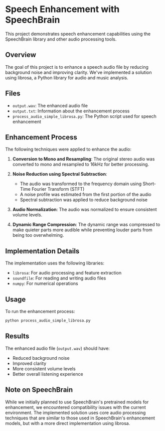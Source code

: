 # Speech Enhancement with SpeechBrain

This project demonstrates speech enhancement capabilities using the SpeechBrain library and other audio processing tools.

## Overview

The goal of this project is to enhance a speech audio file by reducing background noise and improving clarity. We've implemented a solution using librosa, a Python library for audio and music analysis.

## Files

- `output.wav`: The enhanced audio file
- `output.txt`: Information about the enhancement process
- `process_audio_simple_librosa.py`: The Python script used for speech enhancement

## Enhancement Process

The following techniques were applied to enhance the audio:

1. **Conversion to Mono and Resampling**: The original stereo audio was converted to mono and resampled to 16kHz for better processing.

2. **Noise Reduction using Spectral Subtraction**: 
   - The audio was transformed to the frequency domain using Short-Time Fourier Transform (STFT)
   - A noise profile was estimated from the first portion of the audio
   - Spectral subtraction was applied to reduce background noise

3. **Audio Normalization**: The audio was normalized to ensure consistent volume levels.

4. **Dynamic Range Compression**: The dynamic range was compressed to make quieter parts more audible while preventing louder parts from being too overwhelming.

## Implementation Details

The implementation uses the following libraries:
- `librosa`: For audio processing and feature extraction
- `soundfile`: For reading and writing audio files
- `numpy`: For numerical operations

## Usage

To run the enhancement process:

```bash
python process_audio_simple_librosa.py
```

## Results

The enhanced audio file (`output.wav`) should have:
- Reduced background noise
- Improved clarity
- More consistent volume levels
- Better overall listening experience

## Note on SpeechBrain

While we initially planned to use SpeechBrain's pretrained models for enhancement, we encountered compatibility issues with the current environment. The implemented solution uses core audio processing techniques that are similar to those used in SpeechBrain's enhancement models, but with a more direct implementation using librosa.